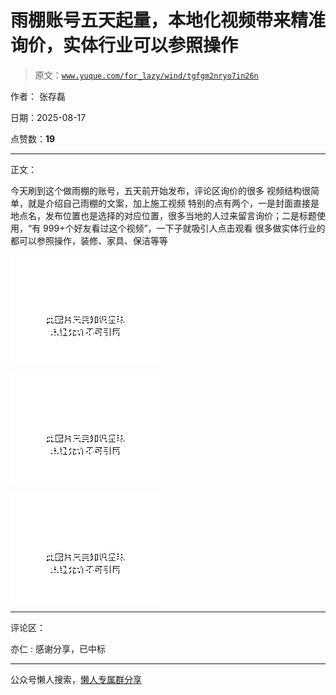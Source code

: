 # 雨棚账号五天起量，本地化视频带来精准询价，实体行业可以参照操作

> 原文：[`www.yuque.com/for_lazy/wind/tgfgm2nryo7in26n`](https://www.yuque.com/for_lazy/wind/tgfgm2nryo7in26n)

作者： 张存磊

日期：2025-08-17

点赞数：**19**

* * *

正文：

今天刷到这个做雨棚的账号，五天前开始发布，评论区询价的很多 视频结构很简单，就是介绍自己雨棚的文案，加上施工视频
特别的点有两个，一是封面直接是地点名，发布位置也是选择的对应位置，很多当地的人过来留言询价；二是标题使用，“有 999+个好友看过这个视频”，一下子就吸引人点击观看
很多做实体行业的都可以参照操作，装修、家具、保洁等等

![](img/7875137f32821c03b33eb7ec06899213.png "None")

![](img/23a0c99c8d31549b48c24a8c5567c002.png "None")

![](img/ffd2114b0ea2e70c3d19e935cdc03075.png "None")

* * *

评论区：

亦仁 : 感谢分享，已中标

* * *

公众号懒人搜索，[懒人专属群分享](https://lazybook.fun/#/blog/group)